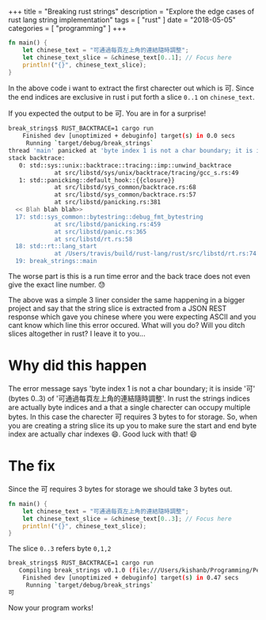 +++
title = "Breaking rust strings"
description = "Explore the edge cases of rust lang string implementation"
tags = [
    "rust"
]
date = "2018-05-05"
categories = [
    "programming"
]
+++

```rust
fn main() {
    let chinese_text = "可通過每頁左上角的連結隨時調整";
    let chinese_text_slice = &chinese_text[0..1]; // Focus here
    println!("{}", chinese_text_slice);
}
```

In the above code i want to extract the first charecter out which is 可.
Since the end indices are exclusive in rust i put forth a slice `0..1` on `chinese_text`.

If you expected the output to be 可. You are in for a surprise!

```bash
break_strings$ RUST_BACKTRACE=1 cargo run
    Finished dev [unoptimized + debuginfo] target(s) in 0.0 secs
     Running `target/debug/break_strings`
thread 'main' panicked at 'byte index 1 is not a char boundary; it is inside '可' (bytes 0..3) of `可通過每頁左上角的連結隨時調整`', src/libcore/str/mod.rs:2234:5
stack backtrace:
   0: std::sys::unix::backtrace::tracing::imp::unwind_backtrace
             at src/libstd/sys/unix/backtrace/tracing/gcc_s.rs:49
   1: std::panicking::default_hook::{{closure}}
             at src/libstd/sys_common/backtrace.rs:68
             at src/libstd/sys_common/backtrace.rs:57
             at src/libstd/panicking.rs:381
  << Blah blah blah>>
  17: std::sys_common::bytestring::debug_fmt_bytestring
             at src/libstd/panicking.rs:459
             at src/libstd/panic.rs:365
             at src/libstd/rt.rs:58
  18: std::rt::lang_start
             at /Users/travis/build/rust-lang/rust/src/libstd/rt.rs:74
  19: break_strings::main
```

The worse part is this is a run time error and the back trace does
not even give the exact line number. 😓

The above was a simple 3 liner consider the same happening in a bigger project and say that the string slice
is extracted from a JSON REST response which gave you chinese where you were expecting ASCII and you cant know which line this error occured. What will you do? Will you ditch slices altogether in rust? I leave it to you...

# Why did this happen

The error message says 'byte index 1 is not a char boundary; it is inside '可' (bytes 0..3) of '可通過每頁左上角的連結隨時調整'. In rust the strings indices are actually byte indices and a that a single charecter can occupy multiple bytes. In this case the charecter 可 requires 3 bytes to for storage. So, when you are creating a string slice its up you to make sure the start and end byte index are actually char indexes 😄. Good luck with that! 😄

# The fix

Since the 可 requires 3 bytes for storage we should take 3 bytes out.

```rust
fn main() {
    let chinese_text = "可通過每頁左上角的連結隨時調整";
    let chinese_text_slice = &chinese_text[0..3]; // Focus here
    println!("{}", chinese_text_slice);
}
```

The slice `0..3` refers byte `0,1,2`

```bash
break_strings$ RUST_BACKTRACE=1 cargo run
   Compiling break_strings v0.1.0 (file:///Users/kishanb/Programming/Personal/learn-rust/break_strings)
    Finished dev [unoptimized + debuginfo] target(s) in 0.47 secs
     Running `target/debug/break_strings`
可
```

Now your program works!